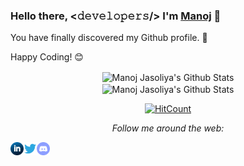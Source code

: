 ### Hello there, <𝚍𝚎𝚟𝚎𝚕𝚘𝚙𝚎𝚛𝚜/> I'm [Manoj](https://manojjasoliya.tech) 👋

<div align="center" width="50">

</div>

You have finally discovered my Github profile. 👋 <br>

Happy Coding! 😊

<div align="center">

<img align="center" src="https://github-readme-stats.vercel.app/api?username=Manojj999&show_icons=true&theme=tokyonight&hide_border=true" alt="Manoj Jasoliya's Github Stats">
<br/>
<img align="center" src="https://github-readme-stats.vercel.app/api/top-langs/?username=Manojj999&layout=default&show_icons=true&theme=tokyonight" alt="Manoj Jasoliya's Github Stats">

[![HitCount](http://hits.dwyl.com/Manojj999/Manojj999.svg)](http://hits.dwyl.com/Manojj999/Manojj999)

<i>Follow me around the web:</i><br>

<a href="https://www.linkedin.com/in/manoj-jasoliya/" target="_blank">
  <img align="left" alt="Manoj's LinkedIn" width="21px" src="https://raw.githubusercontent.com/Manojj999/Manojj999/master/assets/linkedin.svg" />
</a>

<a href="https://twitter.com/manoj_jasoliya" target="_blank">
  <img align="left" alt="Manoj | Twitter" width="21px" src="https://raw.githubusercontent.com/Manojj999/Manojj999/master/assets/twitter.svg" />
</a>
<a href="https://discord.gg/36JKfp7" target="_blank">
  <img align="left" alt="Manoj's Discord" width="21px" src="https://raw.githubusercontent.com/Manojj999/Manojj999/master/assets/discord-round.svg" />
</a>

</div>
